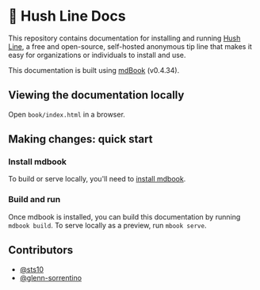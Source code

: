 # 🤫 Hush Line Docs

This repository contains documentation for installing and running [Hush Line](https://github.com/scidsg/hushline), a free and open-source, self-hosted anonymous tip line that makes it easy for organizations or individuals to install and use.

This documentation is built using [mdBook](https://github.com/rust-lang/mdBook) (v0.4.34).

## Viewing the documentation locally

Open `book/index.html` in a browser.

## Making changes: quick start

### Install mdbook
To build or serve locally, you'll need to [install mdbook](https://rust-lang.github.io/mdBook/guide/installation.html). 

### Build and run

Once mdbook is installed, you can build this documentation by running `mdbook build`. To serve locally as a preview, run `mbook serve`.

## Contributors
- [@sts10](https://github.com/sts10)
- [@glenn-sorrentino](https://github.com/glenn-sorrentino)
